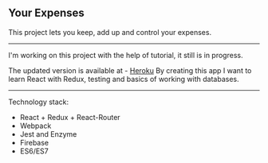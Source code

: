 ## Your Expenses

This project lets you keep, add up and control your expenses.

---

I'm working on this project with the help of tutorial, it still is in progress.

The updated version is available at - [Heroku](https://your-expenses-app.herokuapp.com/)
By creating this app I want to learn React with Redux, testing and basics of working with databases.

---

Technology stack:

- React + Redux + React-Router
- Webpack
- Jest and Enzyme
- Firebase
- ES6/ES7